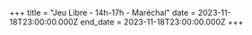 +++
title = "Jeu Libre - 14h-17h - Maréchal"
date = 2023-11-18T23:00:00.000Z
end_date = 2023-11-18T23:00:00.000Z
+++

